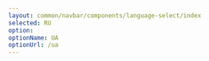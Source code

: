 ```yaml
---
layout: common/navbar/components/language-select/index
selected: RU
option:
optionName: UA
optionUrl: /ua
---
```

